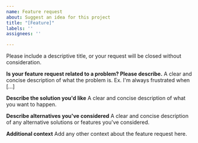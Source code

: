 ```yaml
---
name: Feature request
about: Suggest an idea for this project
title: "[Feature]"
labels: ''
assignees: ''

---
```


Please include a descriptive title, or your request will be closed without consideration.

**Is your feature request related to a problem? Please describe.**
A clear and concise description of what the problem is. Ex. I'm always frustrated when [...]

**Describe the solution you'd like**
A clear and concise description of what you want to happen.

**Describe alternatives you've considered**
A clear and concise description of any alternative solutions or features you've considered.

**Additional context**
Add any other context about the feature request here.
